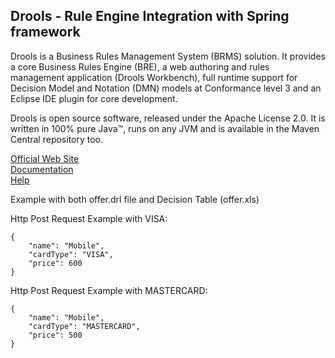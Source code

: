 ## Drools - Rule Engine Integration with Spring framework
Drools is a Business Rules Management System (BRMS) solution. It provides a core Business Rules Engine (BRE), 
a web authoring and rules management application (Drools Workbench), full runtime support for Decision Model and 
Notation (DMN) models at Conformance level 3 and an Eclipse IDE plugin for core development.

Drools is open source software, released under the Apache License 2.0. It is written in 100% pure Java™, 
runs on any JVM and is available in the Maven Central repository too.

[Official Web Site](https://www.drools.org/) \
[Documentation](https://www.drools.org/learn/documentation.html) \
[Help](https://www.drools.org/learn/dmn.html)

Example with both offer.drl file and Decision Table (offer.xls)

Http Post Request Example with VISA:
```
{
    "name": "Mobile",
    "cardType": "VISA",
    "price": 600
}
```

Http Post Request Example with MASTERCARD:
```
{
    "name": "Mobile",
    "cardType": "MASTERCARD",
    "price": 500
}
```